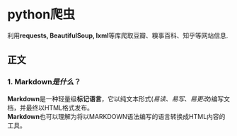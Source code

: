 # python爬虫
利用**requests, BeautifulSoup, lxml**等库爬取豆瓣、糗事百科、知乎等网站信息.

## 正文
### 1. Markdown*是什么*？
**Markdown**是一种轻量级**标记语言**，它以纯文本形式(*易读、易写、易更改*)编写文档，并最终以HTML格式发布。    
**Markdown**也可以理解为将以MARKDOWN语法编写的语言转换成HTML内容的工具。  
